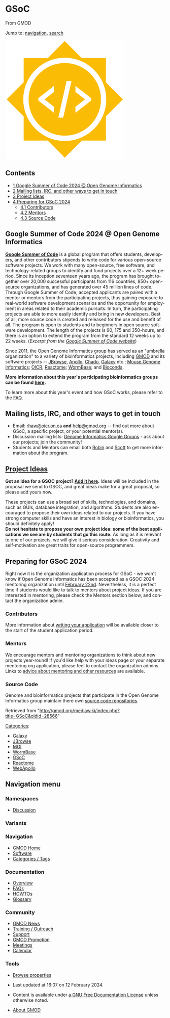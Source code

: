 <div id="mw-page-base" class="noprint">

</div>

<div id="mw-head-base" class="noprint">

</div>

<div id="content" class="mw-body" role="main">

<span id="top"></span>

<div id="mw-js-message" style="display:none;">

</div>



# <span dir="auto">GSoC</span>

<div id="bodyContent">

<div id="siteSub">

From GMOD

</div>

<div id="contentSub">

</div>

<div id="jump-to-nav" class="mw-jump">

Jump to: [navigation](#mw-navigation), [search](#p-search)

</div>

<div id="mw-content-text" class="mw-content-ltr" lang="en" dir="ltr">

<div class="floatright">

[<img src="../mediawiki/images/5/5d/GoogleSummer_2016logo.jpg"
width="373" height="373" alt="GoogleSummer 2016logo.jpg" />](GSoC "GSoC")

</div>

<div id="toc" class="toc">

<div id="toctitle">

## Contents

</div>

- [<span class="tocnumber">1</span> <span class="toctext">Google Summer
  of Code 2024 @ Open Genome
  Informatics</span>](#Google_Summer_of_Code_2024_.40_Open_Genome_Informatics)
- [<span class="tocnumber">2</span> <span class="toctext">Mailing lists,
  IRC, and other ways to get in
  touch</span>](#Mailing_lists.2C_IRC.2C_and_other_ways_to_get_in_touch)
- [<span class="tocnumber">3</span> <span class="toctext">Project
  Ideas</span>](#Project_Ideas)
- [<span class="tocnumber">4</span> <span class="toctext">Preparing for
  GSoC 2024</span>](#Preparing_for_GSoC_2024)
  - [<span class="tocnumber">4.1</span>
    <span class="toctext">Contributors</span>](#Contributors)
  - [<span class="tocnumber">4.2</span>
    <span class="toctext">Mentors</span>](#Mentors)
  - [<span class="tocnumber">4.3</span> <span class="toctext">Source
    Code</span>](#Source_Code)

</div>

## <span id="Google_Summer_of_Code_2024_.40_Open_Genome_Informatics" class="mw-headline">Google Summer of Code 2024 @ Open Genome Informatics</span>

**<a href="https://summerofcode.withgoogle.com/" class="external text"
rel="nofollow">Google Summer of Code</a>** is a global program that
offers students, developers, and other contributors stipends to write
code for various open-source software projects. We work with many
open-source, free software, and technology-related groups to identify
and fund projects over a 12+ week period. Since its inception seventeen
years ago, the program has brought together over 20,000 successful
participants from 116 countries, 850+ open-source organizations, and has
generated over 45 million lines of code. Through Google Summer of Code,
accepted applicants are paired with a mentor or mentors from the
participating projects, thus gaining exposure to real-world software
development scenarios and the opportunity for employment in areas
related to their academic pursuits. In turn, the participating projects
are able to more easily identify and bring in new developers. Best of
all, more source code is created and released for the use and benefit of
all. The program is open to students and to beginners in open source
software development. The length of the projects is 90, 175 and
350-hours, and there is an option to extend the program from the
standard 12 weeks up to 22 weeks. (*Excerpt from the
<a href="https://summerofcode.withgoogle.com/" class="external text"
rel="nofollow">Google Summer of Code website</a>*)

Since 2011, the Open Genome Informatics group has served as an "umbrella
organization" to a variety of bioinformatics projects, including
[GMOD](Main_Page "Main Page") and its software projects --
[JBrowse](JBrowse.1 "JBrowse"), [Apollo](Apollo.1 "Apollo"),
<a href="Chado" class="mw-redirect" title="Chado">Chado</a>,
[Galaxy](Galaxy.1 "Galaxy") etc.;
<a href="http://www.informatics.jax.org/" class="external text"
rel="nofollow">Mouse Genome Informatics</a>;
<a href="https://oicr.on.ca/research-portfolio/" class="external text"
rel="nofollow">OICR</a>;
<a href="http://www.reactome.org" class="external text"
rel="nofollow">Reactome</a>;
<a href="http://www.wormbase.org" class="external text"
rel="nofollow">WormBase</a>; and
<a href="https://bioconda.github.io/" class="external text"
rel="nofollow">Bioconda</a>.

**More information about this year's participating bioinformatics groups
can be found [here](GSOC_Groups "GSOC Groups").**

To learn more about this year's event and how GSoC works, please refer
to the <a href="https://developers.google.com/open-source/gsoc/faq"
class="external text" rel="nofollow">FAQ</a>.

## <span id="Mailing_lists.2C_IRC.2C_and_other_ways_to_get_in_touch" class="mw-headline">Mailing lists, IRC, and other ways to get in touch</span>

- Email: <a href="mailto:rhaw@oicr.on.ca" class="external text"
  rel="nofollow">rhaw@oicr.on.ca</a> **and**
  <a href="mailto:help@gmod.org" class="external text"
  rel="nofollow">help@gmod.org</a> -- find out more about GSoC, a
  specific project, or your potential mentor(s).
- Discussion mailing lists:
  <a href="http://groups.google.com/group/genome-informatics"
  class="external text" rel="nofollow">Genome Informatics Google
  Groups</a> - ask about our projects; join the community!
- Students and Mentors can email both
  [Robin](User%3ARobin.haw "User%3ARobin.haw") and
  [Scott](User%3AScott "User%3AScott") to get more information about the
  program.

## <span id="Project_Ideas" class="mw-headline"> [Project Ideas](GSOC_Project_Ideas_2024 "GSOC Project Ideas 2024")</span>

**Got an idea for a GSOC project? [Add it
here](GSOC_Project_Ideas_2022 "GSOC Project Ideas 2022").** Ideas will
be included in the proposal we send to GSOC, and great ideas make for a
great proposal, so please add yours now.

These projects can use a broad set of skills, technologies, and domains,
such as GUIs, database integration, and algorithms. Students are also
encouraged to propose their own ideas related to our projects. If you
have strong computer skills and have an interest in biology or
bioinformatics, you should definitely apply!  
**Do not hesitate to propose your own project idea: some of the best
applications we see are by students that go this route.** As long as it
is relevant to one of our projects, we will give it serious
consideration. Creativity and self-motivation are great traits for
open-source programmers.

## <span id="Preparing_for_GSoC_2024" class="mw-headline">Preparing for GSoC 2024</span>

Right now it is the organization application process for GSoC - we won't
know if Open Genome Informatics has been accepted as a GSOC 2024
mentoring organization until
<a href="https://developers.google.com/open-source/gsoc/timeline"
class="external text" rel="nofollow">February 22nd</a>. Nevertheless, it
is a perfect time if students would like to talk to mentors about
project ideas. If you are interested in mentoring, please check the
Mentors section below, and contact the organization admin.

### <span id="Contributors" class="mw-headline">Contributors</span>

More information about [writing your
application](GSOC_Applications_Guide "GSOC Applications Guide") will be
available closer to the start of the student application period.

### <span id="Mentors" class="mw-headline">Mentors</span>

We encourage mentors and mentoring organizations to think about new
projects year-round! If you'd like help with your ideas page or your
separate mentoring org application, please feel to contact the
organization admins. Links to [advice about mentoring and other
resources](GSOC_Mentoring_Guide "GSOC Mentoring Guide") are available.

### <span id="Source_Code" class="mw-headline">Source Code</span>

Genome and bioinformatics projects that participate in the Open Genome
Informatics group maintain there own [source code
repositories](Source_Code_Repositories "Source Code Repositories").

</div>

<div class="printfooter">

Retrieved from
"<http://gmod.org/mediawiki/index.php?title=GSoC&oldid=28566>"

</div>

<div id="catlinks" class="catlinks">

<div id="mw-normal-catlinks" class="mw-normal-catlinks">

[Categories](Special:Categories "Special:Categories"):

- [Galaxy](Category%3AGalaxy "Category%3AGalaxy")
- [JBrowse](Category%3AJBrowse "Category%3AJBrowse")
- [MGI](Category%3AMGI "Category%3AMGI")
- [WormBase](Category%3AWormBase "Category%3AWormBase")
- [GSoC](Category%3AGSoC "Category%3AGSoC")
- <a
  href="http://gmod.org/mediawiki/index.php?title=Category%3AReactome&amp;action=edit&amp;redlink=1"
  class="new" title="Category%3AReactome (page does not exist)">Reactome</a>
- <a
  href="http://gmod.org/mediawiki/index.php?title=Category%3AWebApollo&amp;action=edit&amp;redlink=1"
  class="new"
  title="Category%3AWebApollo (page does not exist)">WebApollo</a>

</div>

</div>

<div class="visualClear">

</div>

</div>

</div>

<div id="mw-navigation">

## Navigation menu

<div id="mw-head">



<div id="left-navigation">

<div id="p-namespaces" class="vectorTabs" role="navigation"
aria-labelledby="p-namespaces-label">

### Namespaces


- <span id="ca-talk"><a
  href="http://gmod.org/mediawiki/index.php?title=Talk:GSoC&amp;action=edit&amp;redlink=1"
  accesskey="t"
  title="Discussion about the content page [t]">Discussion</a></span>

</div>

<div id="p-variants" class="vectorMenu emptyPortlet" role="navigation"
aria-labelledby="p-variants-label">

### 

### Variants[](#)

<div class="menu">

</div>

</div>

</div>





</div>

</div>

</div>

<div id="mw-panel">

<div id="p-logo" role="banner">

<a href="Main_Page"
style="background-image: url(../images/GMOD-cogs.png);"
title="Visit the main page"></a>

</div>

<div id="p-Navigation" class="portal" role="navigation"
aria-labelledby="p-Navigation-label">

### Navigation

<div class="body">

- <span id="n-GMOD-Home">[GMOD Home](Main_Page)</span>
- <span id="n-Software">[Software](GMOD_Components)</span>
- <span id="n-Categories-.2F-Tags">[Categories /
  Tags](Categories)</span>

</div>

</div>

<div id="p-Documentation" class="portal" role="navigation"
aria-labelledby="p-Documentation-label">

### Documentation

<div class="body">

- <span id="n-Overview">[Overview](Overview)</span>
- <span id="n-FAQs">[FAQs](Category%3AFAQ)</span>
- <span id="n-HOWTOs">[HOWTOs](Category%3AHOWTO)</span>
- <span id="n-Glossary">[Glossary](Glossary)</span>

</div>

</div>

<div id="p-Community" class="portal" role="navigation"
aria-labelledby="p-Community-label">

### Community

<div class="body">

- <span id="n-GMOD-News">[GMOD News](GMOD_News)</span>
- <span id="n-Training-.2F-Outreach">[Training /
  Outreach](Training_and_Outreach)</span>
- <span id="n-Support">[Support](Support)</span>
- <span id="n-GMOD-Promotion">[GMOD Promotion](GMOD_Promotion)</span>
- <span id="n-Meetings">[Meetings](Meetings)</span>
- <span id="n-Calendar">[Calendar](Calendar)</span>

</div>

</div>

<div id="p-tb" class="portal" role="navigation"
aria-labelledby="p-tb-label">

### Tools

<div class="body">


- <span id="t-smwbrowselink"><a href="Special%3ABrowse/GSoC" rel="smw-browse">Browse properties</a></span>


</div>

</div>

</div>

</div>

<div id="footer" role="contentinfo">

- <span id="footer-info-lastmod">Last updated at 16:07 on 12 February
  2024.</span>
<!-- - <span id="footer-info-viewcount">809,743 page views.</span> -->
- <span id="footer-info-copyright">Content is available under
  <a href="http://www.gnu.org/licenses/fdl-1.3.html" class="external"
  rel="nofollow">a GNU Free Documentation License</a> unless otherwise
  noted.</span>

<!-- -->

- <span id="footer-places-about">[About
  GMOD](GMOD:About "GMOD:About")</span>

<!-- -->






</div>
